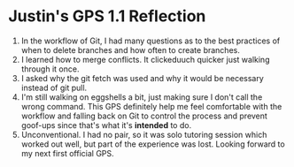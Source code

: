 # Justin's GPS 1.1 Reflection

1. In the workflow of Git, I had many questions as to the best practices of when to delete branches and how often to create branches.
2. I learned how to merge conflicts.  It clickeduuch quicker just walking through it once.
3. I asked why the git fetch was used and why it would be necessary instead of git pull.
4. I'm still walking on eggshells a bit, just making sure I don't call the wrong command.  This GPS definitely help me feel comfortable with the workflow and falling back on Git to control the process and prevent goof-ups since that's what it's **intended** to do.
5. Unconventional.  I had no pair, so it was solo tutoring session which worked out well, but part of the experience was lost.  Looking forward to my next first official GPS.